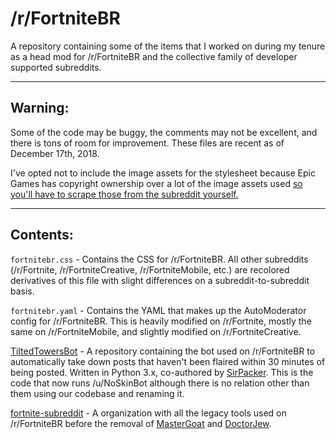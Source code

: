 # /r/FortniteBR
A repository containing some of the items that I worked on during my tenure as a head mod for /r/FortniteBR and the collective family of developer supported subreddits.

---

## Warning:
Some of the code may be buggy, the comments may not be excellent, and there is tons of room for improvement. These files are recent as of December 17th, 2018.

I've opted not to include the image assets for the stylesheet because Epic Games has copyright ownership over a lot of the image assets used [so you'll have to scrape those from the subreddit yourself.](https://www.reddit.com/r/fortnitebr/about/stylesheet/)

---

## Contents:
`fortnitebr.css` - Contains the CSS for /r/FortniteBR. All other subreddits (/r/Fortnite, /r/FortniteCreative, /r/FortniteMobile, etc.) are recolored derivatives of this file with slight differences on a subreddit-to-subreddit basis.

`fortnitebr.yaml` - Contains the YAML that makes up the AutoModerator config for /r/FortniteBR. This is heavily modified on /r/Fortnite, mostly the same on /r/FortniteMobile, and slightly modified on /r/FortniteCreative.

[TiltedTowersBot](https://github.com/Snaacky/TiltedTowersBot) - A repository containing the bot used on /r/FortniteBR to automatically take down posts that haven't been flaired within 30 minutes of being posted. Written in Python 3.x, co-authored by [SirPacker](https://github.com/SirPacker). This is the code that now runs /u/NoSkinBot although there is no relation other than them using our codebase and renaming it.

[fortnite-subreddit](https://github.com/fortnite-subreddit) - A organization with all the legacy tools used on /r/FortniteBR before the removal of [MasterGoat](https://github.com/MasterGoat) and [DoctorJew](https://github.com/doctorjew).

